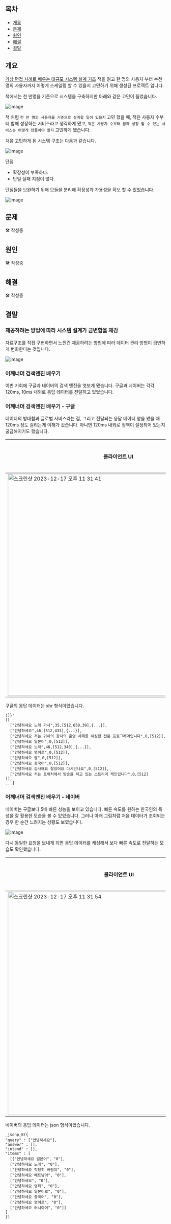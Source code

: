 ## 목차

- [개요](#개요)
- [문제](#문제)
- [원인](#원인)
- [해결](#해결)
- [결말](#결말)

## 개요

[가상 면접 사례로 배우는 대규모 시스템 설계 기초](https://m.yes24.com/Goods/Detail/102819435) 책을 읽고 한 명의 사용자 부터 수천 명의 사용자까지 어떻게 스케일링 할 수 있을지 고민하기 위해 생성된 프로젝트 입니다.

책에서는 천 만명을 기준으로 시스템을 구축하지만 아래와 같은 고민이 들었습니다.

![image](https://github.com/this-is-spear/hello-automatic-completion-keyword/assets/92219795/c7f318be-9e71-4681-a0ae-72a69e61c488)

책 처럼 `천 만 명의 사용자를 기준으로 설계할 일이 있을지` 고민 했을 때, 적은 사용자 수부터 함께 성장하는 서비스라고 생각하게 됐고, `적은 사용자 수부터 함께 성장 할 수 있는 서비스는 어떻게 만들어야 할지` 고민하게 됐습니다.

처음 고민하게 된 시스템 구조는 다음과 같습니다.

![image](https://github.com/this-is-spear/hello-automatic-completion-keyword/assets/92219795/a5a90ad0-5202-40f0-9b4e-9e4c065f28c4)

단점
- 확장성이 부족하다.
- 단일 실패 지점이 많다.

단점들을 보완하기 위해 모듈을 분리해 확장성과 가용성을 확보 할 수 있었습니다.

![image](https://github.com/this-is-spear/hello-automatic-completion-keyword/assets/92219795/cb51ea34-6680-426e-b282-3bf2c245f312)

## 문제

🛠️ 작성중

## 원인

🛠️ 작성중

## 해결

🛠️ 작성중

## 결말

### 제공하려는 방법에 따라 시스템 설계가 금변함을 체감

자료구조를 직접 구현하면서 느낀건 제공하려는 방법에 따라 데이터 관리 방법이 급변하게 변화한다는 것입니다.

![image](https://github.com/this-is-spear/hello-automatic-completion-keyword/assets/92219795/cac1d319-f732-496d-a93e-b4bab4ba8ae4)

### 어깨너머 검색엔진 배우기

이번 기회에 구글과 네이버의 검색 엔진을 엿보게 됐습니다. 구글과 네이버는 각각 120ms, 10ms 내외로 응답 데이터를 전달하고 있었습니다.

### 어깨너머 검색엔진 배우기 - 구글

데이터의 방대함과 글로벌 서비스라는 점, 그리고 전달되는 응답 데이터 양을 봤을 때 120ms 정도 걸리는게 이해가 갔습니다.
아니면 120ms 내외로 정책이 설정되어 있는지 궁금해지기도 했습니다.

|클라이언트 UI|전달받는 응답 데이터|
|--|--|
|<img width="694" alt="스크린샷 2023-12-17 오후 11 31 41" src="https://github.com/this-is-spear/hello-automatic-completion-keyword/assets/92219795/7ecb2c5e-69fe-4733-adfb-5b9b0a0be23a"> |![image](https://github.com/this-is-spear/hello-automatic-completion-keyword/assets/92219795/cf67c540-f238-4635-856f-c836dc43a311)|

구글의 응답 데이터는 xhr 형식이었습니다. 

```
)]}'
[[
  ["안녕하세요 노래 가사",35,[512,650,39],{...}],
  ["안녕하세요",46,[512,433],{...}],
  ["안녕하세요 저는 귀하의 장치의 운영 체제를 해킹한 전문 프로그래머입니다",0,[512]],
  ["안녕하세요 일본어",0,[512]],
  ["안녕하세요 노래",46,[512,340],{...}],
  ["안녕하세요 영어로",0,[512]],
  ["안녕하세요 짤",0,[512]],
  ["안녕하세요 중국어",0,[512]],
  ["안녕하세요 감사해요 잘있어요 다시만나요",0,[512]],
  ["안녕하세요 저는 트위치에서 방송을 하고 있는 스트리머 케인입니다",0,[512]
]],
...]
```

### 어깨너머 검색엔진 배우기 - 네이버

네이버는 구글보다 5배 빠른 성능을 보이고 있습니다. 빠른 속도를 원하는 한국인의 특성을 잘 활용한 모습을 볼 수 있었습니다. 그러나 아래 그림처럼 처음 데이터가 조회되는 경우 한 순간 느려지는 상황도 보였습니다.

![image](https://github.com/this-is-spear/hello-automatic-completion-keyword/assets/92219795/cb55d946-b5c6-4bc9-b9a3-39e81d297683)

다시 동일한 요청을 보내게 되면 응답 데이터를 캐싱해서 보다 빠른 속도로 전달하는 모습도 확인했습니다.

|클라이언트 UI|전달받는 응답 데이터|
|--|--|
|<img width="698" alt="스크린샷 2023-12-17 오후 11 31 54" src="https://github.com/this-is-spear/hello-automatic-completion-keyword/assets/92219795/3ca7c9b7-b5c9-443f-ae4c-aaf43cc16b37">|![image](https://github.com/this-is-spear/hello-automatic-completion-keyword/assets/92219795/75658c25-02c0-4a5f-8fbb-6daaf92b1ed9) |

네이버의 응답 데이터는 json 형식이었습니다.

```
_jsonp_8({
"query" : ["안녕하세요"],
"answer" : [],
"intend" : [],
"items" : [
  [["안녕하세요 일본어", "0"],
  ["안녕하세요 노래", "0"],
  ["안녕하세요 적당히 바람이", "0"],
  ["안녕하세요 베트남어", "0"],
  ["안녕하세요", "0"],
  ["안녕하세요 영화", "0"],
  ["안녕하세요 일본어로", "0"],
  ["안녕하세요 중국어", "0"],
  ["안녕하세요 영어로", "0"],
  ["안녕하세요 러시아어", "0"]]
]
})
```

